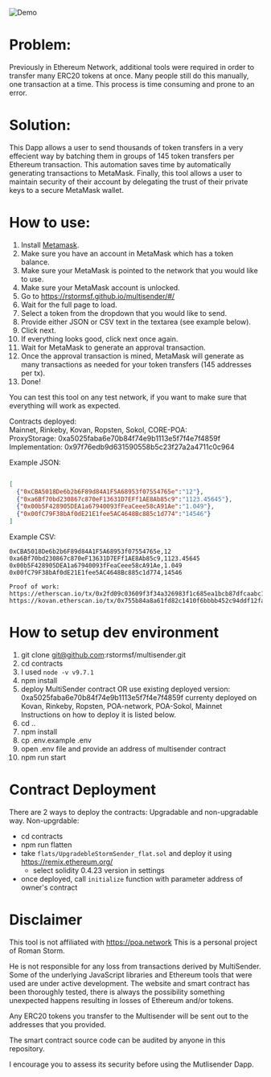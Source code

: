 ![Demo](demo.gif)
# Problem:
Previously in Ethereum Network, additional tools were required in order to transfer many ERC20 tokens at once.
Many people still do this manually, one transaction at a time. This process is time consuming and prone to an error.

# Solution:
This Dapp allows a user to send thousands of token transfers in a very effecient way by batching them in groups of 145 token transfers per Ethereum transaction. This automation saves time by automatically generating transactions to MetaMask. Finally, this tool allows a user to maintain security of their account by delegating the trust of their private keys to a secure MetaMask wallet.

# How to use:
1. Install [Metamask](https://metamask.io).
2. Make sure you have an account in MetaMask which has a token balance.
3. Make sure your MetaMask is pointed to the network that you would like to use.
4. Make sure your MetaMask account is unlocked.
5. Go to https://rstormsf.github.io/multisender/#/
6. Wait for the full page to load.
7. Select a token from the dropdown that you would like to send.
8. Provide either JSON or CSV text in the textarea (see example below).
9. Click next.
10. If everything looks good, click next once again.
11. Wait for MetaMask to generate an approval transaction.
12. Once the approval transaction is mined, MetaMask will generate as many transactions as needed for your token transfers (145 addresses per tx).
13. Done!

You can test this tool on any test network, if you want to make sure that
everything will work as expected.

Contracts deployed:  
Mainnet, Rinkeby, Kovan, Ropsten, Sokol, CORE-POA:  
ProxyStorage: 0xa5025faba6e70b84f74e9b1113e5f7f4e7f4859f  
Implementation: 0x97f76edb9d631590558b5c23f27a2a4711c0c964  

Example JSON:
```json

[
  {"0xCBA5018De6b2b6F89d84A1F5A68953f07554765e":"12"},
  {"0xa6Bf70bd230867c870eF13631D7EFf1AE8Ab85c9":"1123.45645"},
  {"0x00b5F428905DEA1a67940093fFeaCeee58cA91Ae":"1.049"},
  {"0x00fC79F38bAf0dE21E1fee5AC4648Bc885c1d774":"14546"}
]
```
Example CSV:
```csv
0xCBA5018De6b2b6F89d84A1F5A68953f07554765e,12
0xa6Bf70bd230867c870eF13631D7EFf1AE8Ab85c9,1123.45645
0x00b5F428905DEA1a67940093fFeaCeee58cA91Ae,1.049
0x00fC79F38bAf0dE21E1fee5AC4648Bc885c1d774,14546
```
```
Proof of work:
https://etherscan.io/tx/0x2fd09c03609f3f34a326983f1c685ea1bcb87dfcaabc12932dbe38d2c453f2c8
https://kovan.etherscan.io/tx/0x755b84a8a61fd82c1410f6bbbb452c94ddf12fac5b1daaa1496671bcd6e21882

```

# How to setup dev environment

1. git clone git@github.com:rstormsf/multisender.git
2. cd contracts
3. I used  `node -v v9.7.1`
4. npm install
5. deploy MultiSender contract OR use existing deployed version: 0xa5025faba6e70b84f74e9b1113e5f7f4e7f4859f
currenty deployed on Kovan, Rinkeby, Ropsten, POA-network, POA-Sokol, Mainnet
Instructions on how to deploy it is listed below.
6. cd ..
7. npm install
8. cp .env.example .env
9. open .env file and provide an address of multisender contract
10. npm run start

# Contract Deployment

There are 2 ways to deploy the contracts: Upgradable and non-upgradable way.
Non-upgrdable:
 - cd contracts
 - npm run flatten
 - take `flats/UpgradebleStormSender_flat.sol` and deploy it using https://remix.ethereum.org/
   - select solidity 0.4.23 version in settings
 - once deployed, call `initialize` function with parameter address of owner's contract

# Disclaimer
This tool is not affiliated with https://poa.network
This is a personal project of Roman Storm.

He is not responsible for any loss from transactions derived by MultiSender.  Some of the underlying JavaScript libraries and Ethereum tools that were used are under active development. The website and smart contract has been thoroughly tested, there is always the possibility something unexpected happens resulting in losses of Ethereum and/or tokens.

Any ERC20 tokens you transfer to the Multisender will be sent out to the addresses that you provided.

The smart contract source code can be audited by anyone in this repository.

I encourage you to assess its security before using the Mutlisender Dapp.
